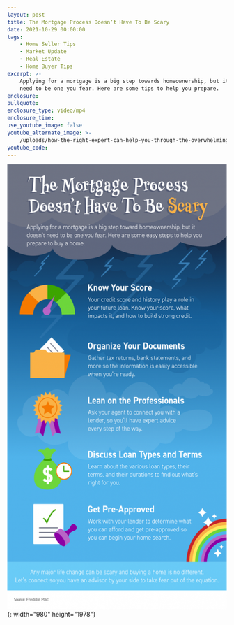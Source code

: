 ```yaml
---
layout: post
title: The Mortgage Process Doesn’t Have To Be Scary
date: 2021-10-29 00:00:00
tags:
    - Home Seller Tips
    - Market Update
    - Real Estate
    - Home Buyer Tips
excerpt: >-
    Applying for a mortgage is a big step towards homeownership, but it doesn’t
    need to be one you fear. Here are some tips to help you prepare.
enclosure:
pullquote:
enclosure_type: video/mp4
enclosure_time:
use_youtube_image: false
youtube_alternate_image: >-
    /uploads/how-the-right-expert-can-help-you-through-the-overwhelming-market-41.png
youtube_code:
---
```

![](/uploads/20211029-mem-1046x1978.png){: width="980" height="1978"}
